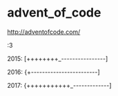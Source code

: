 # advent_of_code
http://adventofcode.com/

:3


2015: [++++++++_----------------]

2016: {+------------------------]

2017: {+++++++++++_-------------]
